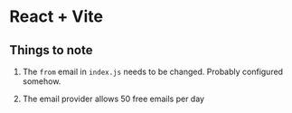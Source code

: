 # React + Vite

## Things to note

1. The `from` email in `index.js` needs to be changed. Probably configured somehow.

2. The email provider allows 50 free emails per day

